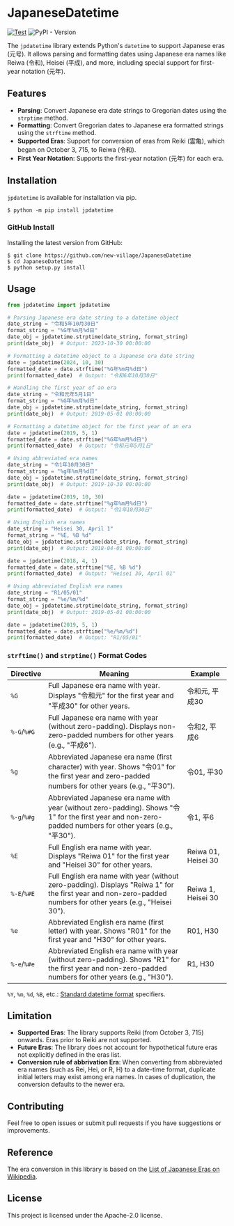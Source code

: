 # JapaneseDatetime
[![Test](https://github.com/new-village/cnparser/actions/workflows/test.yaml/badge.svg)](https://github.com/new-village/cnparser/actions/workflows/test.yaml)
![PyPI - Version](https://img.shields.io/pypi/v/jpdatetime)

The `jpdatetime` library extends Python's `datetime` to support Japanese eras (元号). It allows parsing and formatting dates using Japanese era names like Reiwa (令和), Heisei (平成), and more, including special support for first-year notation (元年).

## Features
- **Parsing**: Convert Japanese era date strings to Gregorian dates using the `strptime` method.
- **Formatting**: Convert Gregorian dates to Japanese era formatted strings using the `strftime` method.
- **Supported Eras**: Support for conversion of eras from Reiki (霊亀), which began on October 3, 715, to Reiwa (令和).
- **First Year Notation**: Supports the first-year notation (元年) for each era.

## Installation
`jpdatetime` is available for installation via pip.
```shell
$ python -m pip install jpdatetime
```
  
### GitHub Install
Installing the latest version from GitHub:  
```shell
$ git clone https://github.com/new-village/JapaneseDatetime
$ cd JapaneseDatetime
$ python setup.py install
```
    
## Usage
```python
from jpdatetime import jpdatetime

# Parsing Japanese era date string to a datetime object
date_string = "令和5年10月30日"
format_string = "%G年%m月%d日"
date_obj = jpdatetime.strptime(date_string, format_string)
print(date_obj)  # Output: 2023-10-30 00:00:00

# Formatting a datetime object to a Japanese era date string
date = jpdatetime(2024, 10, 30)
formatted_date = date.strftime("%G年%m月%d日")
print(formatted_date)  # Output: "令和6年10月30日"

# Handling the first year of an era
date_string = "令和元年5月1日"
format_string = "%G年%m月%d日"
date_obj = jpdatetime.strptime(date_string, format_string)
print(date_obj)  # Output: 2019-05-01 00:00:00

# Formatting a datetime object for the first year of an era
date = jpdatetime(2019, 5, 1)
formatted_date = date.strftime("%G年%m月%d日")
print(formatted_date)  # Output: "令和元年5月1日"

# Using abbreviated era names
date_string = "令1年10月30日"
format_string = "%g年%m月%d日"
date_obj = jpdatetime.strptime(date_string, format_string)
print(date_obj)  # Output: 2019-10-30 00:00:00

date = jpdatetime(2019, 10, 30)
formatted_date = date.strftime("%g年%m月%d日")
print(formatted_date)  # Output: "令1年10月30日"

# Using English era names
date_string = "Heisei 30, April 1"
format_string = "%E, %B %d"
date_obj = jpdatetime.strptime(date_string, format_string)
print(date_obj)  # Output: 2018-04-01 00:00:00

date = jpdatetime(2018, 4, 1)
formatted_date = date.strftime("%E, %B %d")
print(formatted_date)  # Output: "Heisei 30, April 01"

# Using abbreviated English era names
date_string = "R1/05/01"
format_string = "%e/%m/%d"
date_obj = jpdatetime.strptime(date_string, format_string)
print(date_obj)  # Output: 2019-05-01 00:00:00

date = jpdatetime(2019, 5, 1)
formatted_date = date.strftime("%e/%m/%d")
print(formatted_date)  # Output: "R1/05/01"
```

### `strftime()` and `strptime()` Format Codes 

| Directive | Meaning | Example |
|-------------|-------------|-----------------|
| `%G` | Full Japanese era name with year. Displays "令和元" for the first year and "平成30" for other years. | 令和元, 平成30 |
| `%-G`/`%#G` | Full Japanese era name with year (without zero-padding). Displays non-zero-padded numbers for other years (e.g., "平成6"). | 令和2, 平成6 |
| `%g` | Abbreviated Japanese era name (first character) with year. Shows "令01" for the first year and zero-padded numbers for other years (e.g., "平30"). | 令01, 平30 |
| `%-g`/`%#g` | Abbreviated Japanese era name with year (without zero-padding). Shows "令1" for the first year and non-zero-padded numbers for other years (e.g., "平30"). | 令1, 平6 |
| `%E` | Full English era name with year. Displays "Reiwa 01" for the first year and "Heisei 30" for other years. | Reiwa 01, Heisei 30 |
| `%-E`/`%#E` | Full English era name with year (without zero-padding). Displays "Reiwa 1" for the first year and non-zero-padded numbers for other years (e.g., "Heisei 30"). | Reiwa 1, Heisei 30 |
| `%e` | Abbreviated English era name (first letter) with year. Shows "R01" for the first year and "H30" for other years. | R01, H30 |
| `%-e`/`%#e` | Abbreviated English era name with year (without zero-padding). Shows "R1" for the first year and non-zero-padded numbers for other years (e.g., "H30"). | R1, H30 |

`%Y`, `%m`, `%d`, `%B`, etc.: [Standard datetime format](https://docs.python.org/3/library/datetime.html#format-codes) specifiers.

## Limitation
- **Supported Eras**: The library supports Reiki (from October 3, 715) onwards. Eras prior to Reiki are not supported.
- **Future Eras**: The library does not account for hypothetical future eras not explicitly defined in the eras list.
- **Conversion rule of abbrivation Era**: When converting from abbreviated era names (such as Rei, Hei, or R, H) to a date-time format, duplicate initial letters may exist among era names. In cases of duplication, the conversion defaults to the newer era.

## Contributing

Feel free to open issues or submit pull requests if you have suggestions or improvements.

## Reference

The era conversion in this library is based on the [List of Japanese Eras on Wikipedia](https://ja.wikipedia.org/wiki/%E5%85%83%E5%8F%B7%E4%B8%80%E8%A6%A7_(%E6%97%A5%E6%9C%AC)).

## License

This project is licensed under the Apache-2.0 license.
